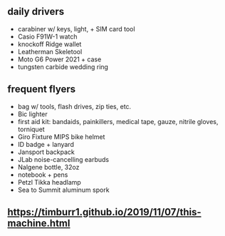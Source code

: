 
## daily drivers
* carabiner w/ keys, light, + SIM card tool
* Casio F91W-1 watch
* knockoff Ridge wallet
* Leatherman Skeletool
* Moto G6 Power 2021 + case
* tungsten carbide wedding ring

## frequent flyers
* bag w/ tools, flash drives, zip ties, etc.
* Bic lighter
* first aid kit: bandaids, painkillers, medical tape, gauze, nitrile gloves, torniquet
* Giro Fixture MIPS bike helmet
* ID badge + lanyard
* Jansport backpack
* JLab noise-cancelling earbuds
* Nalgene bottle, 32oz
* notebook + pens
* Petzl Tikka headlamp
* Sea to Summit aluminum spork

## https://timburr1.github.io/2019/11/07/this-machine.html